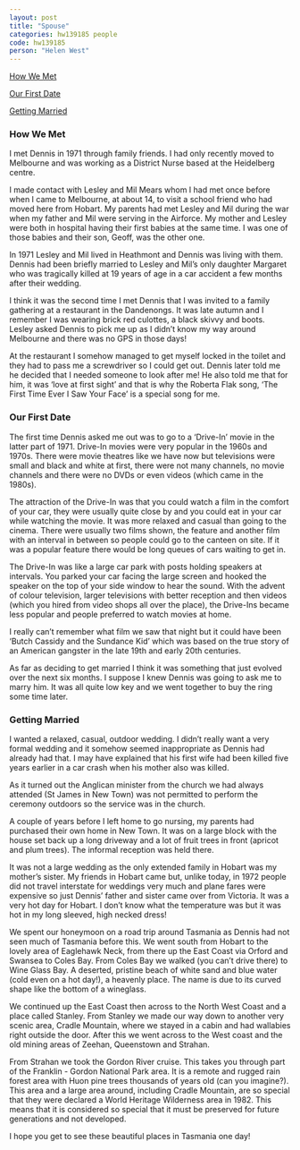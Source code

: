 ```yaml
---
layout: post
title: "Spouse"
categories: hw139185 people
code: hw139185
person: "Helen West"
---
```


[How We Met](#how-we-met)

[Our First Date](#our-first-date)

[Getting Married](#getting-married)


### How We Met

I met Dennis in 1971 through family friends. I had only recently moved to Melbourne and was working as a District Nurse based at the Heidelberg centre.

I made contact with Lesley and Mil Mears whom I had met once before when I came to Melbourne, at about 14, to visit a school friend who had moved here from Hobart. My parents had met Lesley and Mil during the war when my father and Mil were serving in the Airforce. My mother and Lesley were both in hospital having their first babies at the same time. I was one of those babies and their son, Geoff, was the other one.

In 1971 Lesley and Mil lived in Heathmont and Dennis was living with them. Dennis had been briefly married to Lesley and Mil’s only daughter Margaret who was tragically killed at 19 years of age in a car accident a few months after their wedding.

I think it was the second time I met Dennis that I was invited to a family gathering at a restaurant in the Dandenongs. It was late autumn and I remember I was wearing brick red culottes, a black skivvy and boots. Lesley asked Dennis to pick me up as I didn’t know my way around Melbourne and there was no GPS in those days!

At the restaurant I somehow managed to get myself locked in the toilet and they had to pass me a screwdriver so I could get out. Dennis later told me he decided that I needed someone to look after me! He also told me that for him, it was ‘love at first sight’ and that is why the Roberta Flak song, ‘The First Time Ever I Saw Your Face’ is a special song for me.

### Our First Date

The first time Dennis asked me out was to go to a ‘Drive-In’ movie in the latter part of 1971. Drive-In movies were very popular in the 1960s and 1970s. There were movie theatres like we have now but televisions were small and black and white at first, there were not many channels, no movie channels and there were no DVDs or even videos (which came in the 1980s).

The attraction of the Drive-In was that you could watch a film in the comfort of your car, they were usually quite close by and you could eat in your car while watching the movie. It was more relaxed and casual than going to the cinema. There were usually two films shown, the feature and another film with an interval in between so people could go to the canteen on site. If it was a popular feature there would be long queues of cars waiting to get in.

The Drive-In was like a large car park with posts holding speakers at intervals. You parked your car facing the large screen and hooked the speaker on the top of your side window to hear the sound. With the advent of colour television, larger televisions with better reception and then videos (which you hired from video shops all over the place), the Drive-Ins became less popular and people preferred to watch movies at home.

I really can’t remember what film we saw that night but it could have been ‘Butch Cassidy and the Sundance Kid’ which was based on the true story of an American gangster in the late 19th and early 20th centuries.

As far as deciding to get married I think it was something that just evolved over the next six months. I suppose I knew Dennis was going to ask me to marry him. It was all quite low key and we went together to buy the ring some time later.

### Getting Married

I wanted a relaxed, casual, outdoor wedding.  I didn’t really want a very formal wedding and it somehow seemed inappropriate as Dennis had already had that. I may have explained that his first wife had been killed five years earlier in a car crash when his mother also was killed.
 
As it turned out the Anglican minister from the church we had always attended (St James in New Town) was not permitted to perform the ceremony outdoors so the service was in the church.
 
A couple of years before I left home to go nursing, my parents had purchased their own home in New Town. It was on a large block with the house set back up a long driveway and a lot of fruit trees in front (apricot and plum trees). The informal reception was held there. 
 
It was not a large wedding as the only extended family in Hobart was my mother’s sister. My friends in Hobart came but, unlike today, in 1972 people did not travel interstate for weddings very much and plane fares were expensive so just Dennis’ father and sister came over from Victoria. It was a very hot day for Hobart. I don’t know what the temperature was but it was hot in my long sleeved, high necked dress!
 
We spent our honeymoon on a road trip around Tasmania as Dennis had not seen much of Tasmania before this. We went south from Hobart to the lovely area of Eaglehawk Neck, from there up the East Coast via Orford and Swansea to Coles Bay. From Coles Bay we walked (you can’t drive there) to Wine Glass Bay. A deserted, pristine beach of white sand and blue water (cold even on a hot day!), a heavenly place. The name is due to its curved shape like the bottom of a wineglass.
 
We continued up the East Coast then across to the North West Coast and a place called Stanley. From Stanley we made our way down to another very scenic area, Cradle Mountain, where we stayed in a cabin and had wallabies right outside the door.  After this we went across to the West coast and the old mining areas of Zeehan, Queenstown and Strahan. 
 
From Strahan we took the Gordon River cruise. This takes you through part of the Franklin - Gordon National Park area. It is a remote and rugged rain forest area with Huon pine trees thousands of years old (can you imagine?). This area and a large area around, including Cradle Mountain, are so special that they were declared a  World Heritage Wilderness area in 1982. This means that it is considered so special that it must be preserved for future generations and not developed.
 
I hope you get to see these beautiful places in Tasmania one day!
